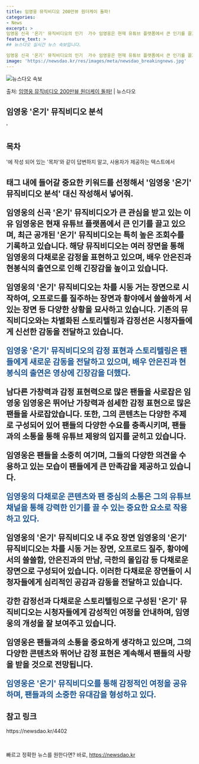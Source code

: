 ```yaml
---
title: 임영웅 뮤직비디오 200만뷰 원더케이 돌파!
categories:
- News
excerpt: >
임영웅 신곡 '온기' 뮤직비디오의 인기  가수 임영웅은 현재 유튜브 플랫폼에서 큰 인기를 끌고 있습니다. 임…
feature_text: >
## 뉴스다오 실시간 뉴스 속보입니다.

임영웅 신곡 '온기' 뮤직비디오의 인기  가수 임영웅은 현재 유튜브 플랫폼에서 큰 인기를 끌고 있습니다. 임…
image: 'https://newsdao.kr/res/images/meta/newsdao_breakingnews.jpg'
---
```


![뉴스다오 속보](https://newsdao.kr/res/images/meta/newsdao_breakingnews.jpg)

<p>출처: <a href="https://newsdao.kr/4402" rel="dofollow">임영웅 뮤직비디오 200만뷰 원더케이 돌파!</a> | 뉴스다오</p>

<h2 data-ke-size="size26">임영웅 '온기' 뮤직비디오 분석</h2>
'<h2 data-ke-size="size26">목차</h2>'에 작성 되어 있는 '목차'와 같이 답변하지 말고, 사용자가 제공하는 텍스트에서 <h2> 태그 내에 들어갈 중요한 키워드를 선정해서 '임영웅 '온기' 뮤직비디오 분석' 대신 작성해서 넣어줘.

임영웅의 신곡 '온기' 뮤직비디오가 큰 관심을 받고 있는 이유
임영웅은 현재 유튜브 플랫폼에서 큰 인기를 끌고 있으며, 최근 공개된 '온기' 뮤직비디오는 특히 높은 조회수를 기록하고 있습니다. 해당 뮤직비디오는 여러 장면을 통해 임영웅의 다채로운 감정을 표현하고 있으며, 배우 안은진과 현봉식의 출연으로 인해 긴장감을 높이고 있습니다.

<p data-ke-size="size16">임영웅의 '온기' 뮤직비디오는 차를 시동 거는 장면으로 시작하여, 오프로드를 질주하는 장면과 황야에서 쓸쓸하게 서 있는 장면 등 다양한 상황을 묘사하고 있습니다. 기존의 뮤직비디오와는 차별화된 스토리텔링과 감정선은 시청자들에게 신선한 감동을 전달하고 있습니다.</p>

<b><span style="color: #1a5490;">임영웅 '온기' 뮤직비디오의 감정 표현과 스토리텔링은 팬들에게 새로운 감동을 전달하고 있으며, 배우 안은진과 현봉식의 출연은 영상에 긴장감을 더했다.</span></b>

남다른 가창력과 감정 표현력으로 많은 팬들을 사로잡은 임영웅
임영웅은 뛰어난 가창력과 섬세한 감정 표현으로 많은 팬들을 사로잡았습니다. 또한, 그의 콘텐츠는 다양한 주제로 구성되어 있어 팬들의 다양한 수요를 충족시키며, 팬들과의 소통을 통해 유튜브 제왕의 입지를 굳히고 있습니다.

<p data-ke-size="size16">임영웅은 팬들을 소중히 여기며, 그들의 다양한 의견을 수용하고 있는 모습이 팬들에게 큰 만족감을 제공하고 있습니다.</p>

<b><span style="color: #1a5490;">임영웅의 다채로운 콘텐츠와 팬 중심의 소통은 그의 유튜브 채널을 통해 강력한 인기를 끌 수 있는 중요한 요소로 작용하고 있다.</span></b>

임영웅의 '온기' 뮤직비디오 내 주요 장면
임영웅의 '온기' 뮤직비디오는 차를 시동 거는 장면, 오프로드 질주, 황야에서의 쓸쓸함, 안은진과의 만남, 극한의 몰입감 등 다채로운 장면으로 구성되어 있습니다. 이러한 다채로운 장면들이 시청자들에게 심리적인 공감과 감동을 전달하고 있습니다.

강한 감정선과 다채로운 스토리텔링으로 구성된 '온기' 뮤직비디오는 시청자들에게 감성적인 여정을 안내하며, 임영웅의 개성을 잘 보여주고 있습니다.

<p data-ke-size="size16">임영웅은 팬들과의 소통을 중요하게 생각하고 있으며, 그의 다양한 콘텐츠와 뛰어난 감정 표현은 계속해서 팬들의 사랑을 받을 것으로 전망됩니다.</p>

<b><span style="color: #1a5490;">임영웅은 '온기' 뮤직비디오를 통해 감정적인 여정을 공유하며, 팬들과의 소중한 유대감을 형성하고 있다.</span></b>

<h2 data-ke-size="size26">참고 링크</h2>
https://newsdao.kr/4402

<p data-ke-size="size16">&nbsp;</p> 

빠르고 정확한 뉴스를 원한다면? 바로, <a href="https://newsdao.kr" rel="dofollow">https://newsdao.kr</a>


    
